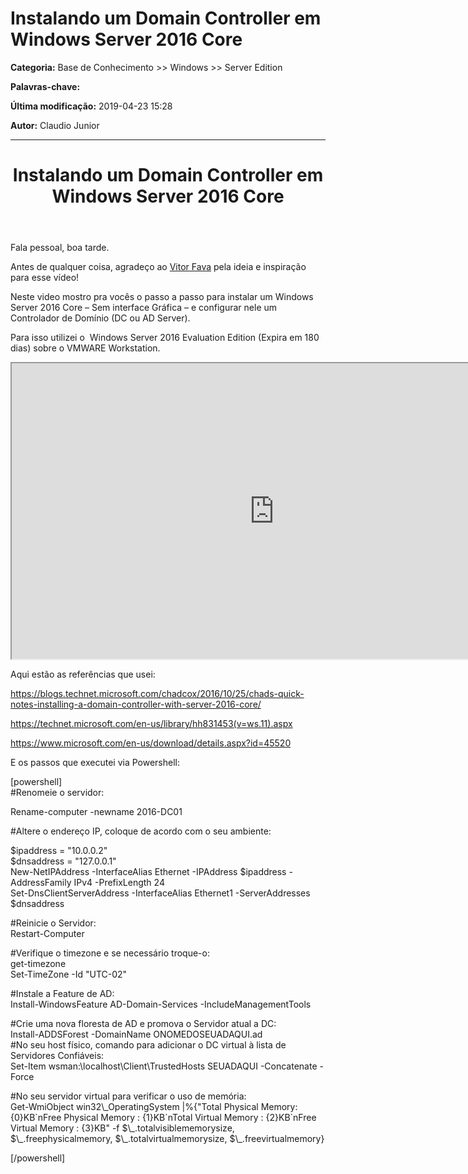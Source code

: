 # Instalando um Domain Controller em Windows Server 2016 Core

**Categoria:** Base de Conhecimento >> Windows >> Server Edition

**Palavras-chave:** 

**Última modificação:** 2019-04-23 15:28

**Autor:** Claudio Junior

---

<header class="entry-header">
<h1 class="entry-title">Instalando um Domain Controller em Windows Server 2016 Core</h1>
</header>
<div class="entry-content">
<p>Fala pessoal, boa tarde.</p>
<p>Antes de qualquer coisa, agradeço ao <a href="https://vfava.wordpress.com/">Vitor Fava</a> pela ideia e inspiração para esse vídeo!</p>
<p>Neste video mostro pra vocês o passo a passo para instalar um Windows Server 2016 Core – Sem interface Gráfica – e configurar nele um Controlador de Domínio (DC ou AD Server).</p>
<p>Para isso utilizei o  Windows Server 2016 Evaluation Edition (Expira em 180 dias) sobre o VMWARE Workstation.</p>
<p><iframe src="https://www.youtube.com/embed/tJY-jSAVrfA?feature=oembed" width="840" height="473" data-mce-fragment="1"></iframe></p>
<p>Aqui estão as referências que usei:</p>
<p><a href="https://blogs.technet.microsoft.com/chadcox/2016/10/25/chads-quick-notes-installing-a-domain-controller-with-server-2016-core/">https://blogs.technet.microsoft.com/chadcox/2016/10/25/chads-quick-notes-installing-a-domain-controller-with-server-2016-core/</a></p>
<p><a href="https://technet.microsoft.com/en-us/library/hh831453(v=ws.11).aspx">https://technet.microsoft.com/en-us/library/hh831453(v=ws.11).aspx</a></p>
<p><a href="https://www.microsoft.com/en-us/download/details.aspx?id=45520">https://www.microsoft.com/en-us/download/details.aspx?id=45520</a></p>
<p>E os passos que executei via Powershell:</p>
<p>[powershell]<br />#Renomeie o servidor:</p>
<p>Rename-computer -newname 2016-DC01</p>
<p>#Altere o endereço IP, coloque de acordo com o seu ambiente:</p>
<p>$ipaddress = "10.0.0.2"<br />$dnsaddress = "127.0.0.1"<br />New-NetIPAddress -InterfaceAlias Ethernet -IPAddress $ipaddress -AddressFamily IPv4 -PrefixLength 24<br />Set-DnsClientServerAddress -InterfaceAlias Ethernet1 -ServerAddresses $dnsaddress</p>
<p>#Reinicie o Servidor:<br />Restart-Computer</p>
<p>#Verifique o timezone e se necessário troque-o:<br />get-timezone<br />Set-TimeZone -Id "UTC-02"</p>
<p>#Instale a Feature de AD:<br />Install-WindowsFeature AD-Domain-Services -IncludeManagementTools</p>
<p>#Crie uma nova floresta de AD e promova o Servidor atual a DC:<br />Install-ADDSForest -DomainName ONOMEDOSEUADAQUI.ad<br />#No seu host físico, comando para adicionar o DC virtual à lista de Servidores Confiáveis:<br />Set-Item wsman:\localhost\Client\TrustedHosts SEUADAQUI -Concatenate -Force</p>
<p>#No seu servidor virtual para verificar o uso de memória:<br />Get-WmiObject win32\_OperatingSystem |%{"Total Physical Memory: {0}KB`nFree Physical Memory : {1}KB`nTotal Virtual Memory : {2}KB`nFree Virtual Memory : {3}KB" -f $\_.totalvisiblememorysize, $\_.freephysicalmemory, $\_.totalvirtualmemorysize, $\_.freevirtualmemory}</p>
<p>[/powershell]</p>
</div>
